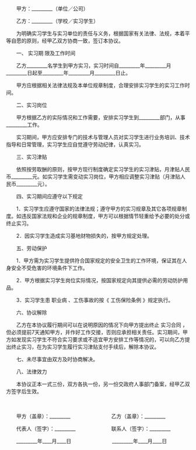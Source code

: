 
 


　　甲方：_________（单位／公司）　　


　　乙方：_________（学校／实习学生）　　


　　为明确实习学生与实习单位的责任与义务，根据国家有关法律、法规，本着平等自愿的原则，经甲乙双方协商一致，签订本协议。


　　一、
实习期
限及工作时间


　　乙方_________名学生到甲方实习，实习时间自_________年_________月_________日起至_________年_________月_________日止。


　　甲方应根据相关法律法规及本单位规章制度，合理安排实习学生的实习工作时间。


　　二、实习岗位


　　甲方根据乙方的实际情况和工作需要，安排实习学生到_________部门，从事_________工作。


　　实习期间，甲方应安排专门的技术与管理人员对实习学生进行业务培训、技术指导和日常管理，实习学生应自觉遵守劳动纪律，认真实习。


　　三、实习津贴


　　依照按劳取酬的原则，按甲方现行制度确定实习学生的实习津贴，月津贴人民币_________元。如实习学生需变动实习岗位，甲方相应调整实习津贴（月津贴人民币_________元）。


　　四、实习期间应遵守以下规定


　　1．实习学生应遵守国家的法律法规；遵守甲方的实习规章及其它各项规章制度。如违反国家法规和企业的规章制度，甲方可以根据情节轻重给予必要的处分或终止实习。


　　2．因实习学生造成实习基地财物损失的，按甲方规定处理。


　　五、劳动保护


　　1．甲方需为实习学生提供符合国家规定的安全卫生的工作环境，保证其在人身安全不受危害的环境条件下工作。


　　2．甲方根据实习学生岗位实际情况，按国家规定向其提供必需的劳动防护用品。


　　3．实习学生患
职业病
、工伤事故的按《
工伤保险条例
》规定执行。


　　六、协议解除


　　乙方在本协议履行期间可以在说明原因的情况下向甲方提出终止
实习合同
，但必须提前7天通知甲方，并作好工作交接，否则应承担相关责任。实习期间，甲方如发现实习学生不符合实习要求或不适宜甲方安排工作等情况的，可以向乙方提出终止实习，在为实习学生履行实习津贴支付手续后，解除本协议。


　　七、未尽事宜由双方及时协商解决。


　　八、法律效力


　　本协议正本一式三份，双方各执一份，另一份交政府人事部门备案，经甲乙双方签字后生效。


　　


　　甲方（盖章）：_________　　　　　　　　乙方（盖章）：_________　　


　　代表人（签字）：_________　　　　　　　联系人（签字）：_________　　


　　_________年____月____日　　　　　　　　_________年____月____日




 


 

 
 
 
 
 
  


  
 

  


  


  
 
 
 
 

